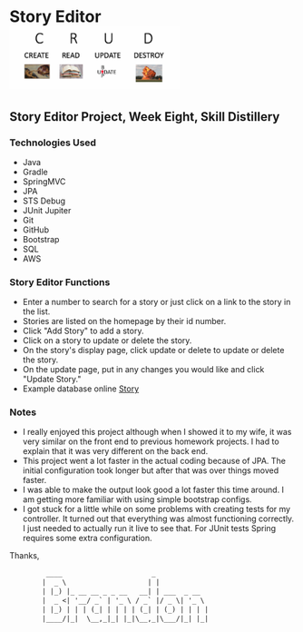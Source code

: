 # Story Editor &nbsp;&nbsp;&nbsp;&nbsp;&nbsp;&nbsp; ![CRUD](CRUD_SMALL.png) #

## Story Editor Project, Week Eight, Skill Distillery ##




### Technologies Used ###

* Java
* Gradle
* SpringMVC
* JPA
* STS Debug
* JUnit Jupiter
* Git
* GitHub
* Bootstrap
* SQL
* AWS

### Story Editor Functions ###

* Enter a number to search for a story or just click on a link to the story in the list.
* Stories are listed on the homepage by their id number.
* Click "Add Story" to add a story.
* Click on a story to update or delete the story.
* On the story's display page, click update or delete to update or delete the story.
* On the update page, put in any changes you would like and click "Update Story."
* Example database online [Story](http://www.jaloway.com:8080/SpringMVCBitmap/)


### Notes ###

* I really enjoyed this project although when I showed it to my wife, it was very similar on the front end to previous homework projects. I had to explain that it was very different on the back end.
* This project went a lot faster in the actual coding because of JPA. The initial configuration took longer but after that was over things moved faster.
* I was able to make the output look good a lot faster this time around. I am getting more familiar with using simple bootstrap configs.
* I got stuck for a little while on some problems with creating tests for my controller. It turned out that everything was almost functioning correctly. I just needed to actually run it live to see that. For JUnit tests Spring requires some extra configuration.




<!---
How to run. - Done
What it does. -
List the technologies you used.
Explain how it went for me.
 --->

Thanks,





             ____                      _             
            |  _ \                    | |            
            | |_) |_ __ __ _ _ __   __| | ___  _ __  
            |  _ <| '__/ _` | '_ \ / _` |/ _ \| '_ \
            | |_) | | | (_| | | | | (_| | (_) | | | |
            |____/|_|  \__,_|_| |_|\__,_|\___/|_| |_|
